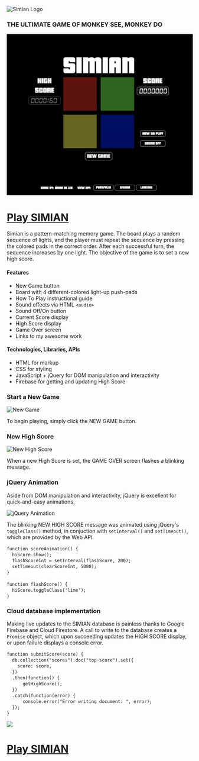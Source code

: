 ![](http://txt-dynamic.cdn.1001fonts.net/txt/dHRmLjE1OC4wMDAwMDAuVTBsTlNVRk8uMgAA/pricedown.black.png "Simian Logo")
### THE ULTIMATE GAME OF MONKEY SEE, MONKEY DO
![](/assets/images/simian_screen_01.png)

# **[Play SIMIAN](https://omardeleo.github.io/simian/ "Play SIMIAN")**

Simian is a pattern-matching memory game. The board plays a random sequence of lights, and the player must repeat the sequence by pressing the colored pads in the correct order. After each successful turn, the sequence increases by one light. The objective of the game is to set a new high score.

#### **Features**
* New Game button
* Board with 4 different-colored light-up push-pads
* How To Play instructional guide
* Sound effects via HTML `<audio>`
* Sound Off/On button
* Current Score display
* High Score display
* Game Over screen
* Links to my awesome work

#### **Technologies, Libraries, APIs**
* HTML for markup
* CSS for styling
* JavaScript + jQuery for DOM manipulation and interactivity
* Firebase for getting and updating High Score

### Start a New Game
![](https://media.giphy.com/media/42AFZTmJMhcVPBSgXG/giphy.gif "New Game")

To begin playing, simply click the NEW GAME button.

### New High Score
![](https://media.giphy.com/media/1MXuVWQys4IuvM4COr/giphy.gif "New High Score")

When a new High Score is set, the GAME OVER screen flashes a blinking message.

### jQuery Animation
Aside from DOM manipulation and interactivity, jQuery is excellent for quick-and-easy animations.

![](https://media.giphy.com/media/B2NgoeEz7o1qAAXxbe/giphy.gif "jQuery Animation")

The blinking NEW HIGH SCORE message was animated using jQuery's `toggleClass()` method, in conjuction with `setInterval()` and `setTimeout()`, which are provided by the Web API.
```  
function scoreAnimation() {
  hiScore.show();
  flashScoreInt = setInterval(flashScore, 200);
  setTimeout(clearScoreInt, 5000);
}

function flashScore() {
  hiScore.toggleClass('lime');
}

```

### Cloud database implementation
Making live updates to the SIMIAN database is painless thanks to Google Firebase and Cloud Firestore. A call to write to the database creates a `Promise` object, which upon succeeding updates the HIGH SCORE display, or upon failure displays a console error.

```
function submitScore(score) {
  db.collection("scores").doc("top-score").set({
    score: score,
  })
  .then(function() {
      getHighScore();
  })
  .catch(function(error) {
      console.error("Error writing document: ", error);
  });
}
```

![](https://naturescrusaders.files.wordpress.com/2009/08/monkeymirror.jpg)

# **[Play SIMIAN](https://omardeleo.github.io/simian/ "Play SIMIAN")**
